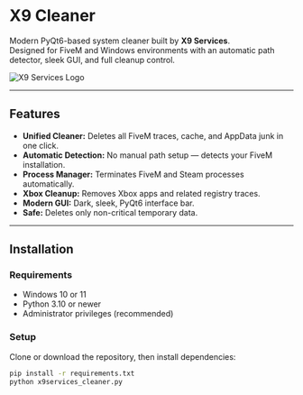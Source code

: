 # X9 Cleaner

Modern PyQt6-based system cleaner built by **X9 Services**.  
Designed for FiveM and Windows environments with an automatic path detector, sleek GUI, and full cleanup control.

![X9 Services Logo](https://r2.fivemanage.com/pBiGGCmRzm0Awt8Uc72Pb/image_2025-10-26_232314568.png)

---

## Features
- **Unified Cleaner:** Deletes all FiveM traces, cache, and AppData junk in one click.  
- **Automatic Detection:** No manual path setup — detects your FiveM installation.  
- **Process Manager:** Terminates FiveM and Steam processes automatically.  
- **Xbox Cleanup:** Removes Xbox apps and related registry traces.  
- **Modern GUI:** Dark, sleek, PyQt6 interface bar.  
- **Safe:** Deletes only non-critical temporary data.

---

## Installation

### Requirements
- Windows 10 or 11  
- Python 3.10 or newer  
- Administrator privileges (recommended)

### Setup
Clone or download the repository, then install dependencies:
```bash
pip install -r requirements.txt
python x9services_cleaner.py
